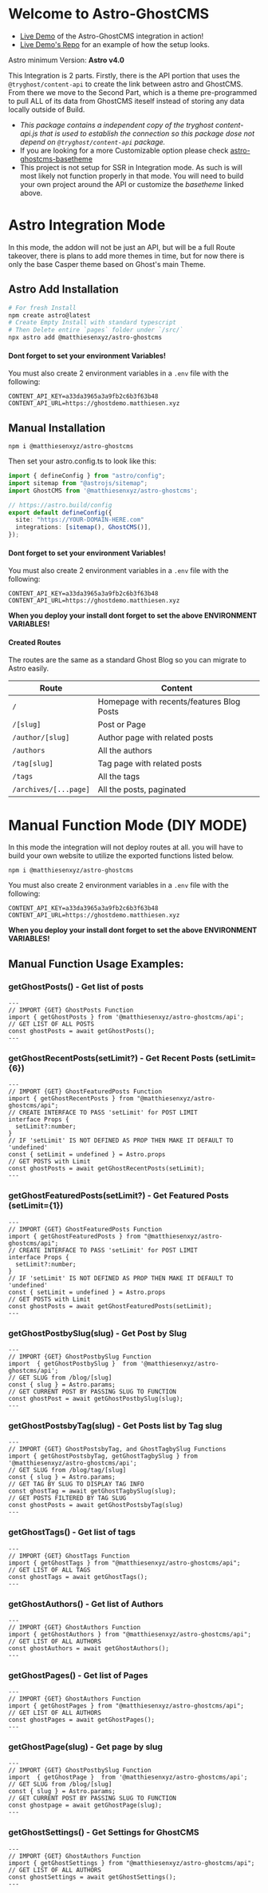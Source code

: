 # Welcome to Astro-GhostCMS

- [Live Demo](https://astro-ghostcms.netlify.app/) of the Astro-GhostCMS integration in action!
- [Live Demo's Repo](https://github.com/MatthiesenXYZ/astro-ghostcms-demo) for an example of how the setup looks.

Astro minimum Version: **Astro v4.0**

This Integration is 2 parts.  Firstly, there is the API portion that uses the `@tryghost/content-api` to create the link between astro and GhostCMS.  From there we move to the Second Part, which is a theme pre-programmed to pull ALL of its data from GhostCMS iteself instead of storing any data locally outside of Build.

- *This package contains a independent copy of the tryghost content-api.js that is used to establish the connection so this package dose not depend on `@tryghost/content-api` package.*
- If you are looking for a more Customizable option please check [astro-ghostcms-basetheme](https://github.com/MatthiesenXYZ/astro-ghostcms-basetheme) 
- This project is not setup for SSR in Integration mode.  As such is will most likely not function properly in that mode. You will need to build your own project around the API or customize the *basetheme* linked above.

# Astro Integration Mode

In this mode, the addon will not be just an API, but will be a full Route takeover, there is plans to add more themes in time, but for now there is only the base Casper theme based on Ghost's main Theme.

## Astro Add Installation

```sh
# For fresh Install
npm create astro@latest
# Create Empty Install with standard typescript
# Then Delete entire `pages` folder under `/src/`
npx astro add @matthiesenxyz/astro-ghostcms
```
#### Dont forget to set your environment Variables!

You must also create 2 environment variables in a `.env` file with the following:

```env
CONTENT_API_KEY=a33da3965a3a9fb2c6b3f63b48
CONTENT_API_URL=https://ghostdemo.matthiesen.xyz
```
## Manual Installation

```
npm i @matthiesenxyz/astro-ghostcms
```

Then set your astro.config.ts to look like this:

```ts
import { defineConfig } from "astro/config";
import sitemap from "@astrojs/sitemap";
import GhostCMS from '@matthiesenxyz/astro-ghostcms';

// https://astro.build/config
export default defineConfig({
  site: "https://YOUR-DOMAIN-HERE.com"
  integrations: [sitemap(), GhostCMS()],
});
```

#### Dont forget to set your environment Variables!

You must also create 2 environment variables in a `.env` file with the following:

```env
CONTENT_API_KEY=a33da3965a3a9fb2c6b3f63b48
CONTENT_API_URL=https://ghostdemo.matthiesen.xyz
```

**When you deploy your install dont forget to set the above ENVIRONMENT VARIABLES!**

#### Created Routes

The routes are the same as a standard Ghost Blog so you can migrate to Astro easily.

| Route                 | Content                                   |
| --------------------- | ----------------------------------------- |
| `/`                   | Homepage with recents/features Blog Posts |
| `/[slug]`             | Post or Page                              |
| `/author/[slug]`      | Author page with related posts            |
| `/authors`            | All the authors                           |
| `/tag[slug]`          | Tag page with related posts               |
| `/tags`               | All the tags                              |
| `/archives/[...page]` | All the posts, paginated                  |


# Manual Function Mode (DIY MODE)

In this mode the integration will not deploy routes at all.  you will have to build your own website to utilize the exported functions listed below.

```
npm i @matthiesenxyz/astro-ghostcms
```

You must also create 2 environment variables in a `.env` file with the following:

```env
CONTENT_API_KEY=a33da3965a3a9fb2c6b3f63b48
CONTENT_API_URL=https://ghostdemo.matthiesen.xyz
```

**When you deploy your install dont forget to set the above ENVIRONMENT VARIABLES!**

## Manual Function Usage Examples:

### getGhostPosts() - Get list of posts

```astro
---
// IMPORT {GET} GhostPosts Function
import { getGhostPosts } from '@matthiesenxyz/astro-ghostcms/api';
// GET LIST OF ALL POSTS
const ghostPosts = await getGhostPosts();
---
```

### getGhostRecentPosts(setLimit?) - Get Recent Posts (setLimit={6})

```astro
---
// IMPORT {GET} GhostFeaturedPosts Function
import { getGhostRecentPosts } from "@matthiesenxyz/astro-ghostcms/api";
// CREATE INTERFACE TO PASS 'setLimit' for POST LIMIT
interface Props { 
  setLimit?:number;
}
// IF 'setLimit' IS NOT DEFINED AS PROP THEN MAKE IT DEFAULT TO 'undefined'
const { setLimit = undefined } = Astro.props 
// GET POSTS with Limit
const ghostPosts = await getGhostRecentPosts(setLimit);
---
```

### getGhostFeaturedPosts(setLimit?) - Get Featured Posts (setLimit={1})

```astro
---
// IMPORT {GET} GhostFeaturedPosts Function
import { getGhostFeaturedPosts } from "@matthiesenxyz/astro-ghostcms/api";
// CREATE INTERFACE TO PASS 'setLimit' for POST LIMIT
interface Props { 
  setLimit?:number;
}
// IF 'setLimit' IS NOT DEFINED AS PROP THEN MAKE IT DEFAULT TO 'undefined'
const { setLimit = undefined } = Astro.props 
// GET POSTS with Limit
const ghostPosts = await getGhostFeaturedPosts(setLimit);
---
```

### getGhostPostbySlug(slug) - Get Post by Slug

```astro
---
// IMPORT {GET} GhostPostbySlug Function
import  { getGhostPostbySlug }  from '@matthiesenxyz/astro-ghostcms/api';
// GET SLUG from /blog/[slug]
const { slug } = Astro.params;
// GET CURRENT POST BY PASSING SLUG TO FUNCTION
const ghostPost = await getGhostPostbySlug(slug);
---
```

### getGhostPostsbyTag(slug) - Get Posts list by Tag slug

```astro
---
// IMPORT {GET} GhostPostsbyTag, and GhostTagbySlug Functions
import { getGhostPostsbyTag, getGhostTagbySlug } from '@matthiesenxyz/astro-ghostcms/api';
// GET SLUG from /blog/tag/[slug]
const { slug } = Astro.params;
// GET TAG BY SLUG TO DISPLAY TAG INFO
const ghostTag = await getGhostTagbySlug(slug);
// GET POSTS FILTERED BY TAG SLUG
const ghostPosts = await getGhostPostsbyTag(slug)
---
```

### getGhostTags() - Get list of tags

```astro
---
// IMPORT {GET} GhostTags Function
import { getGhostTags } from "@matthiesenxyz/astro-ghostcms/api";
// GET LIST OF ALL TAGS
const ghostTags = await getGhostTags();
---
```

### getGhostAuthors() - Get list of Authors

```astro
---
// IMPORT {GET} GhostAuthors Function
import { getGhostAuthors } from "@matthiesenxyz/astro-ghostcms/api";
// GET LIST OF ALL AUTHORS
const ghostAuthors = await getGhostAuthors();
---
```

### getGhostPages() - Get list of Pages

```astro
---
// IMPORT {GET} GhostAuthors Function
import { getGhostPages } from "@matthiesenxyz/astro-ghostcms/api";
// GET LIST OF ALL AUTHORS
const ghostPages = await getGhostPages();
---
```

### getGhostPage(slug) - Get page by slug

```astro
---
// IMPORT {GET} GhostPostbySlug Function
import  { getGhostPage }  from '@matthiesenxyz/astro-ghostcms/api';
// GET SLUG from /blog/[slug]
const { slug } = Astro.params;
// GET CURRENT POST BY PASSING SLUG TO FUNCTION
const ghostpage = await getGhostPage(slug);
---
```

### getGhostSettings() - Get Settings for GhostCMS

```astro
---
// IMPORT {GET} GhostAuthors Function
import { getGhostSettings } from "@matthiesenxyz/astro-ghostcms/api";
// GET LIST OF ALL AUTHORS
const ghostSettings = await getGhostSettings();
---
```
